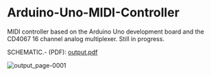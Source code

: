 # Arduino-Uno-MIDI-Controller
MIDI controller based on the Arduino Uno development board and the CD4067 16 channel analog multiplexer. Still in progress.



SCHEMATIC.- (PDF): [output.pdf](https://github.com/SSMTBPSSCNTPGTS/Arduino-Uno-MIDI-Controller/files/7755446/output.pdf)

![output_page-0001](https://user-images.githubusercontent.com/89623002/146934580-4afe86cc-fde7-480f-923f-7cbf1f07d443.jpg)
